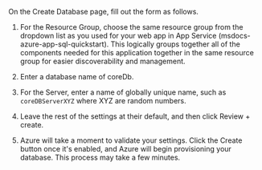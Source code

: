 On the Create Database page, fill out the form as follows.
1. For the Resource Group, choose the same resource group from the dropdown list as you used for your web app in App Service (msdocs-azure-app-sql-quickstart). This logically groups together all of the components needed for this application together in the same resource group for easier discoverability and management.

1. Enter a database name of coreDb.

1. For the Server, enter a name of globally unique name, such as `coreDBServerXYZ` where XYZ are random numbers.

1. Leave the rest of the settings at their default, and then click Review + create.

1. Azure will take a moment to validate your settings.  Click the Create button once it's enabled, and Azure will begin provisioning your database.  This process may take a few minutes.